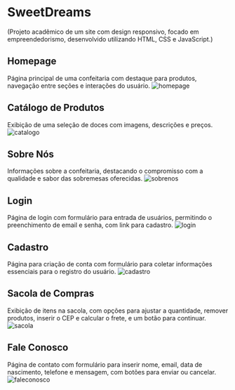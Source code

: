 # SweetDreams 

(Projeto acadêmico de um site com design responsivo, focado em empreendedorismo, desenvolvido utilizando HTML, CSS e JavaScript.)

## Homepage 
Página principal de uma confeitaria com destaque para produtos, navegação entre seções e interações do usuário.
![homepage](https://github.com/user-attachments/assets/5c9dec95-4b6c-4035-bd2d-e0f1f68a6f6a)

## Catálogo de Produtos
Exibição de uma seleção de doces com imagens, descrições e preços.
![catalogo](https://github.com/user-attachments/assets/ed93dcef-bbc0-4a83-b921-5f76309b55e2)

## Sobre Nós
Informações sobre a confeitaria, destacando o compromisso com a qualidade e sabor das sobremesas oferecidas.
![sobrenos](https://github.com/user-attachments/assets/27978645-16cb-4a86-8148-e0284d6d2349)

## Login
Página de login com formulário para entrada de usuários, permitindo o preenchimento de email e senha, com link para cadastro.
![login](https://github.com/user-attachments/assets/5b6471d0-0fd0-4d53-b06e-5d6c5ece389a)

## Cadastro
Página para criação de conta com formulário para coletar informações essenciais para o registro do usuário.
![cadastro](https://github.com/user-attachments/assets/9d86a53f-7166-4f94-89cc-a01eeddabe1c)


## Sacola de Compras
Exibição de itens na sacola, com opções para ajustar a quantidade, remover produtos, inserir o CEP e calcular o frete, e um botão para continuar.
![sacola](https://github.com/user-attachments/assets/f7817667-e36f-4a5a-aae1-bda2eed21e63)

## Fale Conosco
Página de contato com formulário para inserir nome, email, data de nascimento, telefone e mensagem, com botões para enviar ou cancelar.
![faleconosco](https://github.com/user-attachments/assets/a2283070-d392-46df-8dbc-ba4cde119938)
